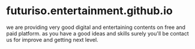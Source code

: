 # futuriso.entertainment.github.io
we are providing very good digital and entertaining contents on free and paid platform. as you have a good ideas and skills surely you'll be contact us for improve and getting next level. 

